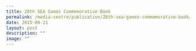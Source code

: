 ```yaml
---
title: 28th SEA Games Commemorative Book
permalink: /media-centre/publication/28th-sea-games-commemorative-book/
date: 2015-09-21
layout: post
description: ""
image: ""
---
```

